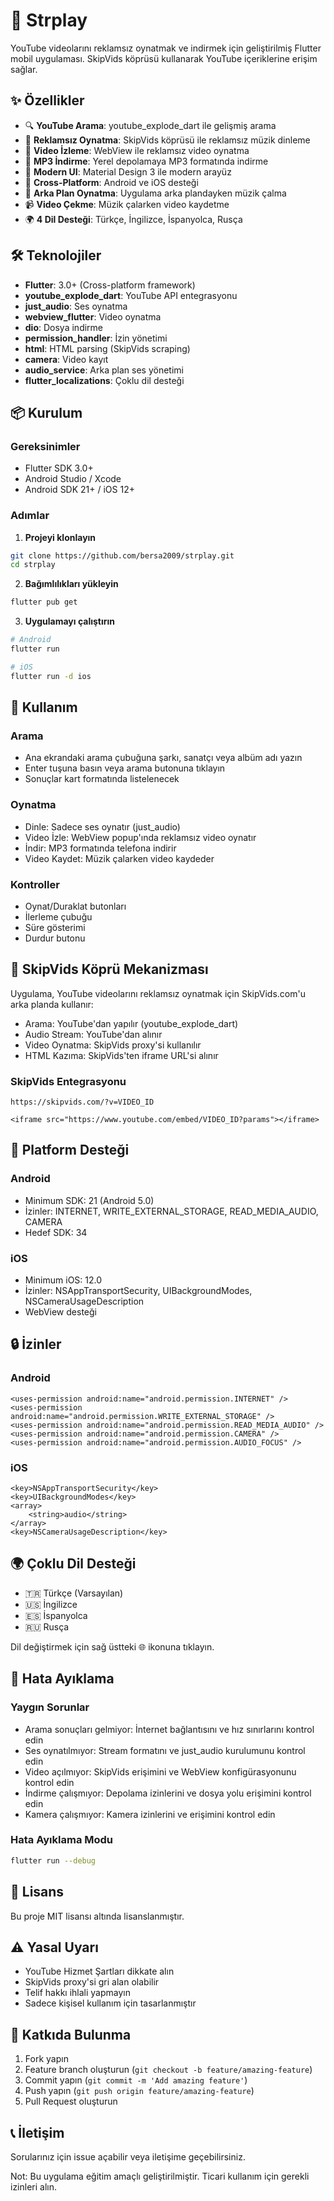 # 🎵 Strplay

YouTube videolarını reklamsız oynatmak ve indirmek için geliştirilmiş Flutter mobil uygulaması. SkipVids köprüsü kullanarak YouTube içeriklerine erişim sağlar.

## ✨ Özellikler

- 🔍 **YouTube Arama**: youtube_explode_dart ile gelişmiş arama
- 🎵 **Reklamsız Oynatma**: SkipVids köprüsü ile reklamsız müzik dinleme
- 📱 **Video İzleme**: WebView ile reklamsız video oynatma
- 💾 **MP3 İndirme**: Yerel depolamaya MP3 formatında indirme
- 🎨 **Modern UI**: Material Design 3 ile modern arayüz
- 📱 **Cross-Platform**: Android ve iOS desteği
- 🔄 **Arka Plan Oynatma**: Uygulama arka plandayken müzik çalma
- 📹 **Video Çekme**: Müzik çalarken video kaydetme
- 🌍 **4 Dil Desteği**: Türkçe, İngilizce, İspanyolca, Rusça

## 🛠️ Teknolojiler

- **Flutter**: 3.0+ (Cross-platform framework)
- **youtube_explode_dart**: YouTube API entegrasyonu
- **just_audio**: Ses oynatma
- **webview_flutter**: Video oynatma
- **dio**: Dosya indirme
- **permission_handler**: İzin yönetimi
- **html**: HTML parsing (SkipVids scraping)
- **camera**: Video kayıt
- **audio_service**: Arka plan ses yönetimi
- **flutter_localizations**: Çoklu dil desteği

## 📦 Kurulum

### Gereksinimler
- Flutter SDK 3.0+
- Android Studio / Xcode
- Android SDK 21+ / iOS 12+

### Adımlar

1. **Projeyi klonlayın**
```bash
git clone https://github.com/bersa2009/strplay.git
cd strplay
```

2. **Bağımlılıkları yükleyin**
```bash
flutter pub get
```

3. **Uygulamayı çalıştırın**
```bash
# Android
flutter run

# iOS
flutter run -d ios
```

## 🎯 Kullanım

### Arama
- Ana ekrandaki arama çubuğuna şarkı, sanatçı veya albüm adı yazın
- Enter tuşuna basın veya arama butonuna tıklayın
- Sonuçlar kart formatında listelenecek

### Oynatma
- Dinle: Sadece ses oynatır (just_audio)
- Video İzle: WebView popup'ında reklamsız video oynatır
- İndir: MP3 formatında telefona indirir
- Video Kaydet: Müzik çalarken video kaydeder

### Kontroller
- Oynat/Duraklat butonları
- İlerleme çubuğu
- Süre gösterimi
- Durdur butonu

## 🔧 SkipVids Köprü Mekanizması
Uygulama, YouTube videolarını reklamsız oynatmak için SkipVids.com'u arka planda kullanır:

- Arama: YouTube'dan yapılır (youtube_explode_dart)
- Audio Stream: YouTube'dan alınır
- Video Oynatma: SkipVids proxy'si kullanılır
- HTML Kazıma: SkipVids'ten iframe URL'si alınır

### SkipVids Entegrasyonu
```
https://skipvids.com/?v=VIDEO_ID

<iframe src="https://www.youtube.com/embed/VIDEO_ID?params"></iframe>
```

## 📱 Platform Desteği

### Android
- Minimum SDK: 21 (Android 5.0)
- İzinler: INTERNET, WRITE_EXTERNAL_STORAGE, READ_MEDIA_AUDIO, CAMERA
- Hedef SDK: 34

### iOS
- Minimum iOS: 12.0
- İzinler: NSAppTransportSecurity, UIBackgroundModes, NSCameraUsageDescription
- WebView desteği

## 🔒 İzinler

### Android
```
<uses-permission android:name="android.permission.INTERNET" />
<uses-permission android:name="android.permission.WRITE_EXTERNAL_STORAGE" />
<uses-permission android:name="android.permission.READ_MEDIA_AUDIO" />
<uses-permission android:name="android.permission.CAMERA" />
<uses-permission android:name="android.permission.AUDIO_FOCUS" />
```

### iOS
```
<key>NSAppTransportSecurity</key>
<key>UIBackgroundModes</key>
<array>
    <string>audio</string>
</array>
<key>NSCameraUsageDescription</key>
```

## 🌍 Çoklu Dil Desteği
- 🇹🇷 Türkçe (Varsayılan)
- 🇺🇸 İngilizce
- 🇪🇸 İspanyolca
- 🇷🇺 Rusça

Dil değiştirmek için sağ üstteki 🌐 ikonuna tıklayın.

## 🐛 Hata Ayıklama

### Yaygın Sorunlar
- Arama sonuçları gelmiyor: İnternet bağlantısını ve hız sınırlarını kontrol edin
- Ses oynatılmıyor: Stream formatını ve just_audio kurulumunu kontrol edin
- Video açılmıyor: SkipVids erişimini ve WebView konfigürasyonunu kontrol edin
- İndirme çalışmıyor: Depolama izinlerini ve dosya yolu erişimini kontrol edin
- Kamera çalışmıyor: Kamera izinlerini ve erişimini kontrol edin

### Hata Ayıklama Modu
```bash
flutter run --debug
```

## 📄 Lisans
Bu proje MIT lisansı altında lisanslanmıştır.

## ⚠️ Yasal Uyarı
- YouTube Hizmet Şartları dikkate alın
- SkipVids proxy'si gri alan olabilir
- Telif hakkı ihlali yapmayın
- Sadece kişisel kullanım için tasarlanmıştır

## 🤝 Katkıda Bulunma
1. Fork yapın
2. Feature branch oluşturun (`git checkout -b feature/amazing-feature`)
3. Commit yapın (`git commit -m 'Add amazing feature'`)
4. Push yapın (`git push origin feature/amazing-feature`)
5. Pull Request oluşturun

## 📞 İletişim
Sorularınız için issue açabilir veya iletişime geçebilirsiniz.

Not: Bu uygulama eğitim amaçlı geliştirilmiştir. Ticari kullanım için gerekli izinleri alın.

